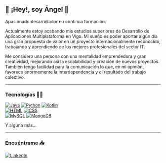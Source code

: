 ## 👋 ¡Hey!, soy Ángel 👼

Apasionado desarrollador en continua formación.

Actualmente estoy acabando mis estudios superiores de Desarrollo de Aplicaciones Multiplataforma en Vigo. Mi sueño es poder aportar
algún día una gran propuesta de
valor en un proyecto internacionalmente
reconocido, trabajando y aprendiendo de los mejores profesionales del sector IT.


Me considero una persona con una mentalidad emprendedora y gran creatividad, mejorando así la escalabilidad y creación
de nuevos proyectos.
También tengo facilidad para la comunicación lo que, en mi opinión, favorece enormemente la interdependencia y el resultado del trabajo colectivo.


----

### Tecnologías 👨‍💻
[![Java](https://img.shields.io/badge/Java-007396?style=for-the-badge&logo=coffeescript&logoColor=white&labelColor=101010)]()
[![Python](https://img.shields.io/badge/Python-yellow?style=for-the-badge&logo=python&logoColor=white&labelColor=101010)]()
[![Kotlin](https://img.shields.io/badge/Kotlin-0095D5?style=for-the-badge&logo=kotlin&logoColor=white&labelColor=101010)]()
<br>
[![HTML](https://img.shields.io/badge/HTML-e54c21?style=for-the-badge&logo=html5&logoColor=white&labelColor=101010)]()
[![CSS](https://img.shields.io/badge/CSS-3161a3?style=for-the-badge&logo=css3&logoColor=white&labelColor=101010)]()
</br>
[![MySQL](https://img.shields.io/badge/MySQL-4479A1?style=for-the-badge&logo=mysql&logoColor=white&labelColor=101010)]()
[![MongoDB](https://img.shields.io/badge/MongoDB-47A248?style=for-the-badge&logo=mongodb&logoColor=white&labelColor=101010)]()

Y alguna más...

---

### Encuéntrame 📥
[![LinkedIn](https://img.shields.io/badge/LinkedIn-Angel_Castineira-0077B5?style=for-the-badge&logo=linkedin&logoColor=white&labelColor=101010)](https://www.linkedin.com/in/angelcastineiraduran)
<br>
</br>
